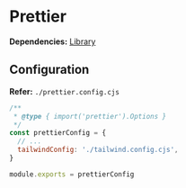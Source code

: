 # Prettier

**Dependencies:** [Library](/prettier.md#library)

## Configuration

**Refer:** `./prettier.config.cjs`

```cjs
/**
 * @type { import('prettier').Options }
 */
const prettierConfig = {
  // ...
  tailwindConfig: './tailwind.config.cjs',
}

module.exports = prettierConfig
```

